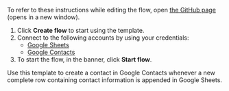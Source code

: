 To refer to these instructions while editing the flow, open [the GitHub page](https://github.com/ot4i/app-connect-templates/tree/main/resources/markdown/Create%20a%20contact%20in%20Google%20Contacts%20when%20a%20new%20row%20in%20Google%20Sheets%20containing%20contact%20information%20is%20appended_instructions.md) (opens in a new window).

1. Click **Create flow** to start using the template.
2. Connect to the following accounts by using your credentials:
   - [Google Sheets](https://www.ibm.com/docs/en/app-connect/containers_cd?topic=apps-google-sheets) 
   - [Google Contacts](https://www.ibm.com/docs/en/app-connect/containers_cd?topic=apps-google-contacts)
3. To start the flow, in the banner, click **Start flow**.

Use this template to create a contact in Google Contacts whenever a new complete row containing contact information is appended in Google Sheets.



